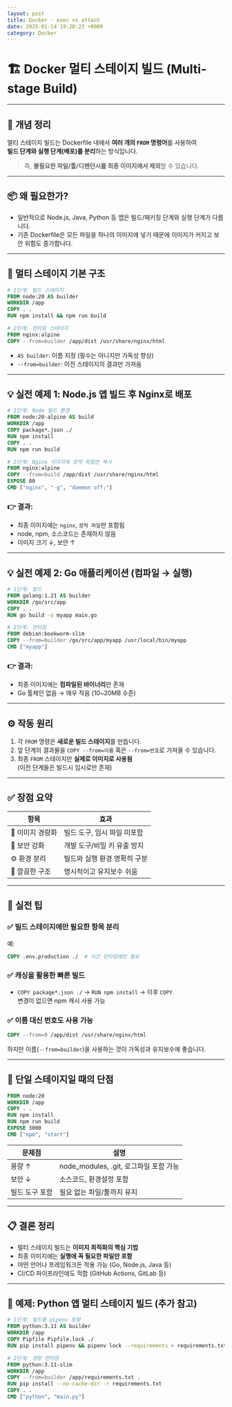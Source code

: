 ```yaml
---
layout: post
title: Docker - exec vs attach
date: 2025-01-14 19:20:23 +0900
category: Docker
---
```

# 🏗️ Docker 멀티 스테이지 빌드 (Multi-stage Build)

---

## 🧾 개념 정리

멀티 스테이지 빌드는 Dockerfile 내에서 **여러 개의 `FROM` 명령어**를 사용하여  
**빌드 단계와 실행 단계(배포)를 분리**하는 방식입니다.

> 즉, **불필요한 파일/툴/디펜던시를 최종 이미지에서 제외**할 수 있습니다.

---

## 📦 왜 필요한가?

- 일반적으로 Node.js, Java, Python 등 앱은 빌드/패키징 단계와 실행 단계가 다릅니다.
- 기존 Dockerfile은 모든 파일을 하나의 이미지에 넣기 때문에 이미지가 커지고 보안 위험도 증가합니다.

---

## 🧱 멀티 스테이지 기본 구조

```Dockerfile
# 1단계: 빌드 스테이지
FROM node:20 AS builder
WORKDIR /app
COPY . .
RUN npm install && npm run build

# 2단계: 런타임 스테이지
FROM nginx:alpine
COPY --from=builder /app/dist /usr/share/nginx/html
```

- `AS builder`: 이름 지정 (필수는 아니지만 가독성 향상)
- `--from=builder`: 이전 스테이지의 결과만 가져옴

---

## 💡 실전 예제 1: Node.js 앱 빌드 후 Nginx로 배포

```Dockerfile
# 1단계: Node 빌드 환경
FROM node:20-alpine AS build
WORKDIR /app
COPY package*.json ./
RUN npm install
COPY . .
RUN npm run build

# 2단계: Nginx 이미지에 정적 파일만 복사
FROM nginx:alpine
COPY --from=build /app/dist /usr/share/nginx/html
EXPOSE 80
CMD ["nginx", "-g", "daemon off;"]
```

### 👉 결과:
- 최종 이미지에는 `nginx`, `정적 파일`만 포함됨
- node, npm, 소스코드는 존재하지 않음
- 이미지 크기 ↓, 보안 ↑

---

## 💡 실전 예제 2: Go 애플리케이션 (컴파일 → 실행)

```Dockerfile
# 1단계: 빌드
FROM golang:1.21 AS builder
WORKDIR /go/src/app
COPY . .
RUN go build -o myapp main.go

# 2단계: 런타임
FROM debian:bookworm-slim
COPY --from=builder /go/src/app/myapp /usr/local/bin/myapp
CMD ["myapp"]
```

### 👉 결과:
- 최종 이미지에는 **컴파일된 바이너리**만 존재
- Go 툴체인 없음 → 매우 작음 (10~20MB 수준)

---

## ⚙️ 작동 원리

1. 각 `FROM` 명령은 **새로운 빌드 스테이지**를 만듭니다.
2. 앞 단계의 결과물을 `COPY --from=이름` 혹은 `--from=번호`로 가져올 수 있습니다.
3. 최종 `FROM` 스테이지만 **실제로 이미지로 사용됨**  
   (이전 단계들은 빌드시 임시로만 존재)

---

## ✅ 장점 요약

| 항목 | 효과 |
|------|------|
| 🎯 이미지 경량화 | 빌드 도구, 임시 파일 미포함 |
| 🔐 보안 강화 | 개발 도구/비밀 키 유출 방지 |
| ⚙️ 환경 분리 | 빌드와 실행 환경 명확히 구분 |
| 🧹 깔끔한 구조 | 명시적이고 유지보수 쉬움 |

---

## 📌 실전 팁

### ✅ 빌드 스테이지에만 필요한 항목 분리

예:
```Dockerfile
COPY .env.production ./  # 이건 런타임에만 필요
```

### ✅ 캐싱을 활용한 빠른 빌드

- `COPY package*.json ./` → `RUN npm install` → 이후 `COPY`  
  변경이 없으면 npm 캐시 사용 가능

### ✅ 이름 대신 번호도 사용 가능

```Dockerfile
COPY --from=0 /app/dist /usr/share/nginx/html
```

하지만 이름(`--from=builder`)을 사용하는 것이 가독성과 유지보수에 좋습니다.

---

## 🚫 단일 스테이지일 때의 단점

```Dockerfile
FROM node:20
WORKDIR /app
COPY . .
RUN npm install
RUN npm run build
EXPOSE 3000
CMD ["npm", "start"]
```

| 문제점 | 설명 |
|--------|------|
| 용량 ↑ | node_modules, .git, 로그파일 포함 가능 |
| 보안 ↓ | 소스코드, 환경설정 포함 |
| 빌드 도구 포함 | 필요 없는 파일/툴까지 유지 |

---

## 📋 결론 정리

- 멀티 스테이지 빌드는 **이미지 최적화의 핵심 기법**
- 최종 이미지에는 **실행에 꼭 필요한 파일만 포함**
- 어떤 언어나 프레임워크든 적용 가능 (Go, Node.js, Java 등)
- CI/CD 파이프라인에도 적합 (GitHub Actions, GitLab 등)

---

## 🔧 예제: Python 앱 멀티 스테이지 빌드 (추가 참고)

```Dockerfile
# 1단계: 빌드용 pipenv 포함
FROM python:3.11 AS builder
WORKDIR /app
COPY Pipfile Pipfile.lock ./
RUN pip install pipenv && pipenv lock --requirements > requirements.txt

# 2단계: 경량 런타임
FROM python:3.11-slim
WORKDIR /app
COPY --from=builder /app/requirements.txt .
RUN pip install --no-cache-dir -r requirements.txt
COPY . .
CMD ["python", "main.py"]
```
